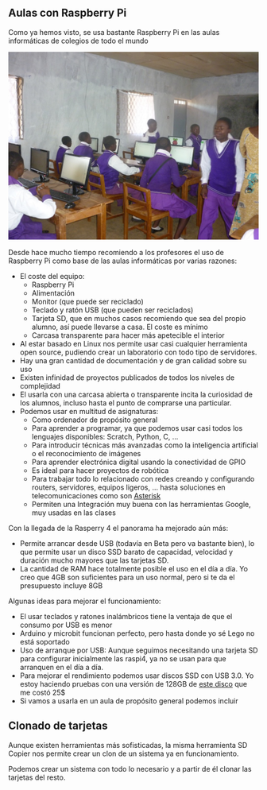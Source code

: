 ## Aulas con Raspberry Pi

Como ya hemos visto, se usa bastante Raspberry Pi en las aulas informáticas de colegios de todo el mundo

![Aula con Raspberry Pi](./images/AulaPi.jpg)

Desde hace mucho tiempo recomiendo a los profesores el uso de Raspberry Pi como base de las aulas informáticas por varias razones:

* El coste del equipo:
    * Raspberry Pi
    * Alimentación
    * Monitor (que puede ser reciclado)
    * Teclado y ratón USB (que pueden ser reciclados)
    * Tarjeta SD, que en muchos casos recomiendo que sea del propio alumno, así puede llevarse a casa. El coste es mínimo
    * Carcasa transparente para hacer más apetecible el interior
* Al estar basado en Linux nos permite usar casi cualquier herramienta open source, pudiendo crear un laboratorio con todo tipo de servidores.
* Hay una gran cantidad de documentación y de gran calidad sobre su uso
* Existen infinidad de proyectos publicados de todos los niveles de complejidad
* El usarla con una carcasa abierta o transparente incita la curiosidad de los alumnos, incluso hasta el punto de comprarse una particular.
* Podemos usar en multitud de asignaturas:
    * Como ordenador de propósito general
    * Para aprender a programar, ya que podemos usar casi todos los lenguajes disponibles: Scratch, Python, C, ...
    * Para introducir técnicas más avanzadas como la inteligencia artificial o el reconocimiento de imágenes 
    * Para aprender electrónica digital usando la conectividad de GPIO
    * Es ideal para hacer proyectos de robótica
    * Para trabajar todo lo relacionado con redes creando y configurando routers, servidores, equipos ligeros, ... hasta soluciones en telecomunicaciones como son [Asterisk](https://www.asterisk.org/)
    * Permiten una Integración muy buena con las herramientas Google, muy usadas en las clases

Con la llegada de la Rasperry 4 el panorama ha mejorado aún más:

* Permite arrancar desde USB (todavía en Beta pero va bastante bien), lo que permite usar un disco SSD barato de capacidad, velocidad y duración mucho mayores que las tarjetas SD. 
* La cantidad de RAM hace totalmente posible el uso en el día a día. Yo creo que 4GB son suficientes para un uso normal, pero si te da el presupuesto incluye 8GB

Algunas ideas para mejorar el funcionamiento:

* El usar teclados y ratones inalámbricos tiene la ventaja de que el consumo por USB es menor 
* Arduino y microbit funcionan perfecto, pero hasta donde yo sé Lego no está soportado
* Uso de arranque por USB: Aunque seguimos necesitando una tarjeta SD para configurar inicialmente las raspi4, ya no se usan para que arranquen en el día a día. 
* Para mejorar el rendimiento podemos usar discos SSD con USB 3.0. Yo estoy haciendo pruebas con una versión de 128GB de [este disco](https://es.aliexpress.com/item/33053472759.html?spm=a2g0s.9042311.0.0.274263c0sLwovz) que me costó 25$
* Si vamos a usarla en un aula de propósito general podemos incluir

## Clonado de tarjetas

Aunque existen herramientas más sofisticadas, la misma herramienta SD Copier nos permite crear un clon de un sistema ya en funcionamiento. 

Podemos crear un sistema con todo lo necesario y a partir de él clonar las tarjetas del resto.
